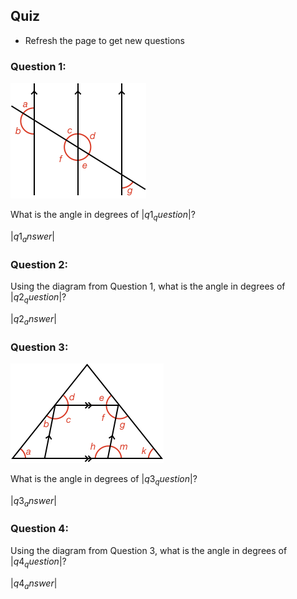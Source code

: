 ## Quiz

<!-- * Round answers to **two decimal places** -->
* Refresh the page to get new questions

### Question 1:

![](3lines.png)

What is the angle in degrees of $|q1_question|$?

<quiz entryInteger>$|q1_answer|$</quiz>


### Question 2:

Using the diagram from Question 1, what is the angle in degrees of $|q2_question|$?

<quiz entryInteger>$|q2_answer|$</quiz>


### Question 3:

![](triangle.png)

What is the angle in degrees of $|q3_question|$?

<quiz entryInteger>$|q3_answer|$</quiz>

### Question 4:

Using the diagram from Question 3, what is the angle in degrees of $|q4_question|$?

<quiz entryInteger>$|q4_answer|$</quiz>
